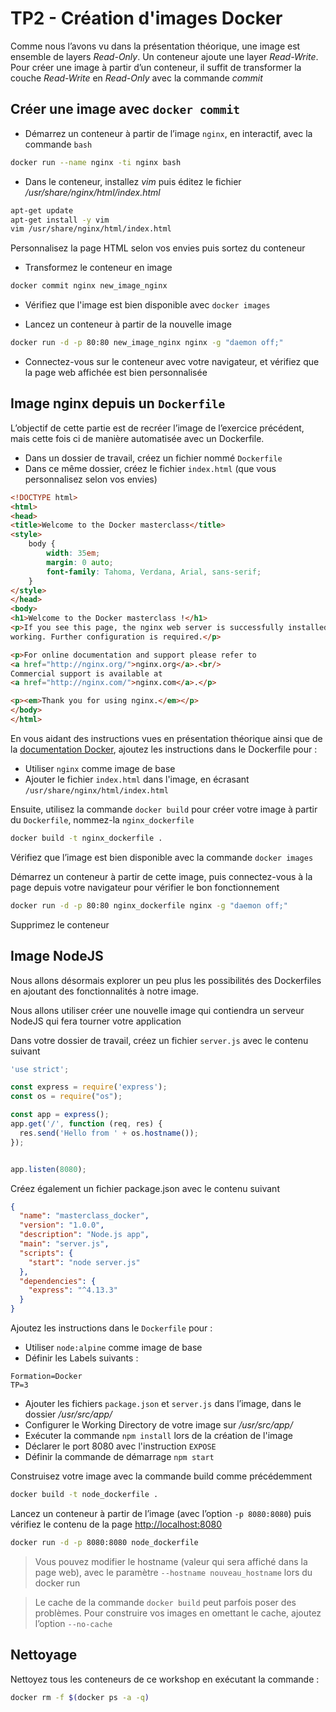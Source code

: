 # TP2 - Création d'images Docker

Comme nous l’avons vu dans la présentation théorique, une image est ensemble de layers *Read-Only*. Un conteneur ajoute une layer *Read-Write*. Pour créer une image à partir d’un conteneur, il suffit de transformer la couche *Read-Write* en *Read-Only* avec la commande *commit*

## Créer une image avec `docker commit`

- Démarrez un conteneur à partir de l’image `nginx`, en interactif, avec la commande `bash`

```bash
docker run --name nginx -ti nginx bash
```

- Dans le conteneur, installez *vim* puis éditez le fichier */usr/share/nginx/html/index.html*

```bash
apt-get update
apt-get install -y vim
vim /usr/share/nginx/html/index.html
```

Personnalisez la page HTML selon vos envies puis sortez du conteneur

- Transformez le conteneur en image

```bash
docker commit nginx new_image_nginx
```

- Vérifiez que l'image est bien disponible avec `docker images`

- Lancez un conteneur à partir de la nouvelle image

```bash
docker run -d -p 80:80 new_image_nginx nginx -g "daemon off;"
```

- Connectez-vous sur le conteneur avec votre navigateur, et vérifiez que la page web affichée est bien personnalisée

## Image nginx depuis un `Dockerfile`

L’objectif de cette partie est de recréer l’image de l’exercice précédent, mais cette fois ci de manière automatisée avec un Dockerfile.

- Dans un dossier de travail, créez un fichier nommé `Dockerfile`
- Dans ce même dossier, créez le fichier `index.html` (que vous personnalisez selon vos envies)

```html
<!DOCTYPE html>
<html>
<head>
<title>Welcome to the Docker masterclass</title>
<style>
    body {
        width: 35em;
        margin: 0 auto;
        font-family: Tahoma, Verdana, Arial, sans-serif;
    }
</style>
</head>
<body>
<h1>Welcome to the Docker masterclass !</h1>
<p>If you see this page, the nginx web server is successfully installed and
working. Further configuration is required.</p>

<p>For online documentation and support please refer to
<a href="http://nginx.org/">nginx.org</a>.<br/>
Commercial support is available at
<a href="http://nginx.com/">nginx.com</a>.</p>

<p><em>Thank you for using nginx.</em></p>
</body>
</html>
```

En vous aidant des instructions vues en présentation théorique ainsi que de la [documentation Docker](https://docs.docker.com/engine/reference/builder/), ajoutez les instructions dans le Dockerfile pour :

- Utiliser `nginx` comme image de base
- Ajouter le fichier `index.html` dans l'image, en écrasant `/usr/share/nginx/html/index.html`

Ensuite, utilisez la commande `docker build` pour créer votre image à partir du `Dockerfile`, nommez-la `nginx_dockerfile`

```bash
docker build -t nginx_dockerfile .
```

Vérifiez que l’image est bien disponible avec la commande `docker images`

Démarrez un conteneur à partir de cette image, puis connectez-vous à la page depuis votre navigateur pour vérifier le bon fonctionnement

```bash
docker run -d -p 80:80 nginx_dockerfile nginx -g "daemon off;"
```

Supprimez le conteneur


## Image NodeJS

Nous allons désormais explorer un peu plus les possibilités des Dockerfiles en ajoutant des fonctionnalités à notre image.

Nous allons utiliser créer une nouvelle image qui contiendra un serveur NodeJS qui fera tourner votre application

Dans votre dossier de travail, créez un fichier `server.js` avec le contenu suivant

```js
'use strict';

const express = require('express');
const os = require("os");

const app = express();
app.get('/', function (req, res) {
  res.send('Hello from ' + os.hostname());
});


app.listen(8080);
```

Créez également un fichier package.json avec le contenu suivant

```json
{
  "name": "masterclass_docker",
  "version": "1.0.0",
  "description": "Node.js app",
  "main": "server.js",
  "scripts": {
    "start": "node server.js"
  },
  "dependencies": {
    "express": "^4.13.3"
  }
}
```

Ajoutez les instructions dans le `Dockerfile` pour :

- Utiliser `node:alpine` comme image de base
- Définir les Labels suivants :

```
Formation=Docker
TP=3
```

- Ajouter les fichiers `package.json` et `server.js` dans l’image, dans le dossier */usr/src/app/*
- Configurer le Working Directory de votre image sur */usr/src/app/*
- Exécuter la commande `npm install` lors de la création de l'image
- Déclarer le port 8080 avec l'instruction `EXPOSE`
- Définir la commande de démarrage `npm start`


Construisez votre image avec la commande build comme précédemment

```bash
docker build -t node_dockerfile .
```

Lancez un conteneur à partir de l’image (avec l’option `-p 8080:8080`) puis vérifiez le contenu de la page [http://localhost:8080](http://localhost:8080)

```bash
docker run -d -p 8080:8080 node_dockerfile
```

> Vous pouvez modifier le hostname (valeur qui sera affiché dans la page web), avec le paramètre `--hostname nouveau_hostname` lors du docker run

> Le cache de la commande `docker build` peut parfois poser des problèmes. Pour construire vos images en omettant le cache, ajoutez l’option `--no-cache`

## Nettoyage

Nettoyez tous les conteneurs de ce workshop en exécutant la commande : 

```bash
docker rm -f $(docker ps -a -q)
```

